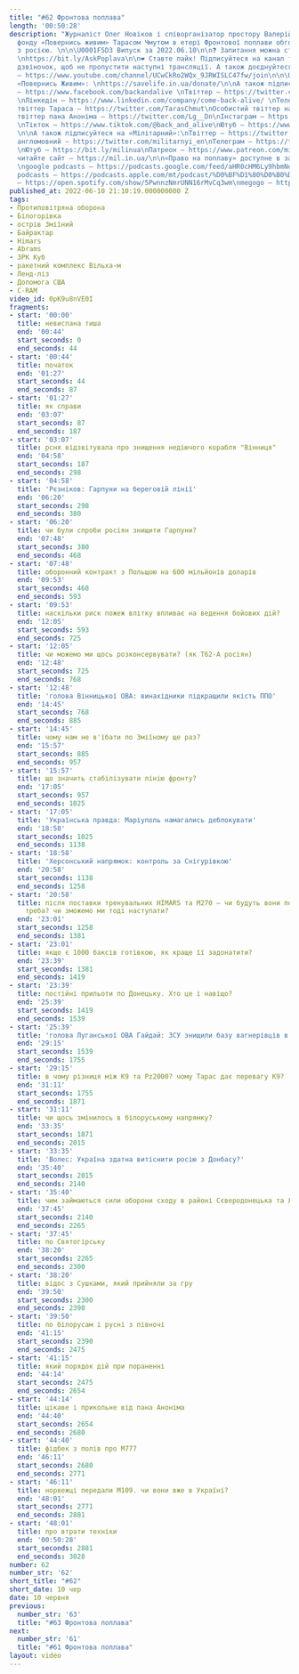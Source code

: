 ```yaml
---
title: "#62 Фронтова поплава"
length: '00:50:28'
description: "Журналіст Олег Новіков і співорганізатор простору Валерій Агєєв з головою
  фонду «Повернись живим» Тарасом Чмутом в етері Фронтової поплави обговорюють війну
  з росією. \n\n\U0001F5D3️ Випуск за 2022.06.10\n\n❓ Запитання можна ставити сюди:
  \nhttps://bit.ly/AskPoplava\n\n❤️ Ставте лайк! Підписуйтеся на канал та тицяйте
  дзвіночок, щоб не пропустити наступні трансляції. А також доєднуйтеся до спонсорів!
  – https://www.youtube.com/channel/UCwCkRo2WQx_9JRWISLC47fw/join\n\n\U0001F4B8  Підтримуйте
  «Повернись Живим»: \nhttps://savelife.in.ua/donate/\n\nА також підписуйтеся: \nФейсбук
  – https://www.facebook.com/backandalive \nТвіттер – https://twitter.com/BackAndAlive/
  \nЛінкедін – https://www.linkedin.com/company/come-back-alive/ \nТелеграм – https://t.me/savelifeua\nОсобистий
  твіттер Тараса – https://twitter.com/TarasChmut\nОсобистий твіттер начальника розвідки – https://twitter.com/tarnovski_john\nОсобистий
  твіттер пана Аноніма – https://twitter.com/Lg__Dn\nІнстаграм – https://www.instagram.com/savelife.in.ua/
  \nТікток – https://www.tiktok.com/@back_and_alive\nЮтуб – https://www.youtube.com/channel/UCGIa6LSAw2Cl_P-DFv2pHXQ
  \n\nА також підписуйтеся на «Мілітарний»:\nТвіттер – https://twitter.com/mil_in_ua\nТвіттер
  англомовний – https://twitter.com/militarnyi_en\nТелеграм – https://t.me/milinua
  \nЮтуб – https://bit.ly/milinua\nПатреон – https://www.patreon.com/milinua/ \nІ
  читайте сайт – https://mil.in.ua/\n\n«Право на поплаву» доступне в записі на сервісах:
  \ngoogle podcasts – https://podcasts.google.com/feed/aHR0cHM6Ly9hbmNob3IuZm0vcy84ODhiMzE0Yy9wb2RjYXN0L3Jzcw\napple
  podcasts – https://podcasts.apple.com/mt/podcast/%D0%BF%D1%80%D0%B0%D0%B2%D0%BE-%D0%BD%D0%B0-%D0%BF%D0%BE%D0%BF%D0%BB%D0%B0%D0%B2%D1%83/id1613491809\nspotify
  – https://open.spotify.com/show/5PwnnzNmrUNN16rMvCq3wm\nmegogo – https://megogo.page.link/tA2y\n\n0"
published_at: 2022-06-10 21:10:19.000000000 Z
tags:
- Протиповітряна оборона
- Білогорівка
- острів Зміїний
- Байрактар
- Himars
- Abrams
- ЗРК Куб
- ракетний комплекс Вільха-м
- Ленд-ліз
- Допомога США
- C-RAM
video_id: 0pK9u8nVE0I
fragments:
- start: '00:00'
  title: невиспана тиша
  end: '00:44'
  start_seconds: 0
  end_seconds: 44
- start: '00:44'
  title: початок
  end: '01:27'
  start_seconds: 44
  end_seconds: 87
- start: '01:27'
  title: як справи
  end: '03:07'
  start_seconds: 87
  end_seconds: 187
- start: '03:07'
  title: рсня відзвітувала про знищення недіючого корабля "Вінниця"
  end: '04:58'
  start_seconds: 187
  end_seconds: 298
- start: '04:58'
  title: 'Рєзніков: Гарпуни на береговій лінії'
  end: '06:20'
  start_seconds: 298
  end_seconds: 380
- start: '06:20'
  title: чи були спроби росіян знищити Гарпуни?
  end: '07:48'
  start_seconds: 380
  end_seconds: 468
- start: '07:48'
  title: оборонний контракт з Польщою на 600 мільйонів доларів
  end: '09:53'
  start_seconds: 468
  end_seconds: 593
- start: '09:53'
  title: наскільки риск пожеж влітку впливає на ведення бойових дій?
  end: '12:05'
  start_seconds: 593
  end_seconds: 725
- start: '12:05'
  title: чи можемо ми щось розконсервувати? (як Т62-А росіян)
  end: '12:48'
  start_seconds: 725
  end_seconds: 768
- start: '12:48'
  title: 'голова Вінницької ОВА: винахідники підкращили якість ППО'
  end: '14:45'
  start_seconds: 768
  end_seconds: 885
- start: '14:45'
  title: чому нам не в'їбати по Зміїному ще раз?
  end: '15:57'
  start_seconds: 885
  end_seconds: 957
- start: '15:57'
  title: що значить стабілізувати лінію фронту?
  end: '17:05'
  start_seconds: 957
  end_seconds: 1025
- start: '17:05'
  title: 'Українська правда: Маріуполь намагались деблокувати'
  end: '18:58'
  start_seconds: 1025
  end_seconds: 1138
- start: '18:58'
  title: 'Херсонський напрямок: контроль за Снігурівкою'
  end: '20:58'
  start_seconds: 1138
  end_seconds: 1258
- start: '20:58'
  title: після поставки тренувальних HIMARS та M270 — чи будуть вони постачатись як
    треба? чи зможемо ми тоді наступати?
  end: '23:01'
  start_seconds: 1258
  end_seconds: 1381
- start: '23:01'
  title: якщо є 1000 баксів готівкою, як краще її задонатити?
  end: '23:39'
  start_seconds: 1381
  end_seconds: 1419
- start: '23:39'
  title: постійні прильоти по Донецьку. Хто це і навіщо?
  end: '25:39'
  start_seconds: 1419
  end_seconds: 1539
- start: '25:39'
  title: 'голова Луганської ОВА Гайдай: ЗСУ знищили базу вагнерівців в Кадіївці'
  end: '29:15'
  start_seconds: 1539
  end_seconds: 1755
- start: '29:15'
  title: в чому різниця між К9 та Pz2000? чому Тарас дає перевагу К9?
  end: '31:11'
  start_seconds: 1755
  end_seconds: 1871
- start: '31:11'
  title: чи щось змінилось в білоруському напрямку?
  end: '33:35'
  start_seconds: 1871
  end_seconds: 2015
- start: '33:35'
  title: 'Волес: Україна здатна витіснити росію з Донбасу?'
  end: '35:40'
  start_seconds: 2015
  end_seconds: 2140
- start: '35:40'
  title: чим займаються сили оборони сходу в районі Сєверодонецька та Лисичанська?
  end: '37:45'
  start_seconds: 2140
  end_seconds: 2265
- start: '37:45'
  title: по Святогірську
  end: '38:20'
  start_seconds: 2265
  end_seconds: 2300
- start: '38:20'
  title: відос з Сушками, який прийняли за гру
  end: '39:50'
  start_seconds: 2300
  end_seconds: 2390
- start: '39:50'
  title: по білорусам і русні з півночі
  end: '41:15'
  start_seconds: 2390
  end_seconds: 2475
- start: '41:15'
  title: який порядок дій при пораненні
  end: '44:14'
  start_seconds: 2475
  end_seconds: 2654
- start: '44:14'
  title: цікаве і прикольне від пана Аноніма
  end: '44:40'
  start_seconds: 2654
  end_seconds: 2680
- start: '44:40'
  title: фідбек з полів про М777
  end: '46:11'
  start_seconds: 2680
  end_seconds: 2771
- start: '46:11'
  title: норвежці передали М109. чи вони вже в Україні?
  end: '48:01'
  start_seconds: 2771
  end_seconds: 2881
- start: '48:01'
  title: про втрати техніки
  end: '00:50:28'
  start_seconds: 2881
  end_seconds: 3028
number: 62
number_str: '62'
short_title: "#62"
short_date: 10 чер
date: 10 червня
previous:
  number_str: '63'
  title: "#63 Фронтова поплава"
next:
  number_str: '61'
  title: "#61 Фронтова поплава"
layout: video
---
```

